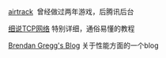 [airtrack](http://airtrack.me/)  曾经做过两年游戏，后腾讯后台

[细说TCP网络](https://www.gitbook.com/book/wizardforcel/network-basic/details) 特别详细，通俗易懂的教程

[Brendan Gregg's Blog](http://www.brendangregg.com/blog/index.html) 关于性能方面的一个blog
